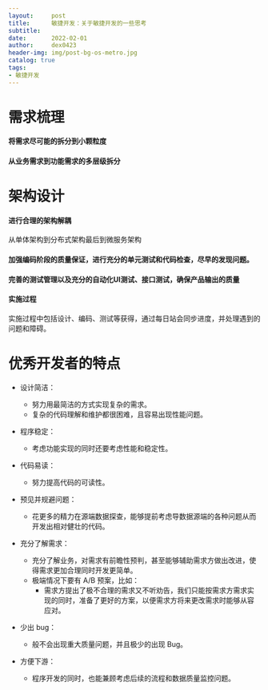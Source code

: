```yaml
---
layout:     post
title:      敏捷开发：关于敏捷开发的一些思考
subtitle:   
date:       2022-02-01
author:     dex0423
header-img: img/post-bg-os-metro.jpg
catalog: true
tags:
- 敏捷开发
---
```



# 需求梳理

#### 将需求尽可能的拆分到小颗粒度

#### 从业务需求到功能需求的多层级拆分


# 架构设计

#### 进行合理的架构解耦

从单体架构到分布式架构最后到微服务架构

#### 加强编码阶段的质量保证，进行充分的单元测试和代码检查，尽早的发现问题。

#### 完善的测试管理以及充分的自动化UI测试、接口测试，确保产品输出的质量

#### 实施过程

实施过程中包括设计、编码、测试等获得，通过每日站会同步进度，并处理遇到的问题和障碍。


# 优秀开发者的特点

- 设计简洁：
  - 努力用最简洁的方式实现复杂的需求。
  - 复杂的代码理解和维护都很困难，且容易出现性能问题。

- 程序稳定：
  - 考虑功能实现的同时还要考虑性能和稳定性。

- 代码易读：
  - 努力提高代码的可读性。

- 预见并规避问题：
  - 花更多的精力在源端数据探查，能够提前考虑导数据源端的各种问题从而开发出相对健壮的代码。

- 充分了解需求：
  - 充分了解业务，对需求有前瞻性预判，甚至能够辅助需求方做出改进，使得需求更加合理同时开发更简单。
  - 极端情况下要有 A/B 预案，比如：
    - 需求方提出了极不合理的需求又不听劝告，我们只能按需求方需求实现的同时，准备了更好的方案，以便需求方将来更改需求时能够从容应对。

- 少出 bug：
  - 般不会出现重大质量问题，并且极少的出现 Bug。

- 方便下游：
  - 程序开发的同时，也能兼顾考虑后续的流程和数据质量监控问题。
